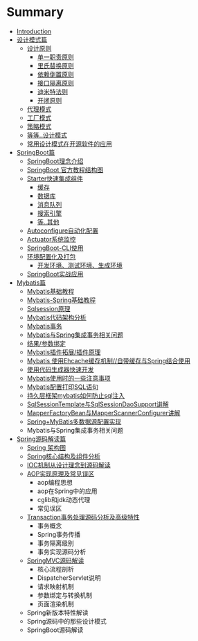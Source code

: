 # Summary

* [Introduction](README.md)
* [设计模式篇](she-ji-mo-shi-pian.md)
  * [设计原则](she-ji-mo-shi-pian/she-ji-yuan-ze.md)
    * [单一职责原则](she-ji-mo-shi-pian/she-ji-yuan-ze/dan-yi-zhi-ze-yuan-ze.md)
    * [里氏替换原则](she-ji-mo-shi-pian/she-ji-yuan-ze/li-shi-ti-huan-yuan-ze.md)
    * [依赖倒置原则](she-ji-mo-shi-pian/she-ji-yuan-ze/yi-lai-dao-zhi-yuan-ze.md)
    * [接口隔离原则](she-ji-mo-shi-pian/she-ji-yuan-ze/jie-kou-ge-li-yuan-ze.md)
    * [迪米特法则](she-ji-mo-shi-pian/she-ji-yuan-ze/di-mi-te-fa-yuan-ze.md)
    * [开闭原则](she-ji-mo-shi-pian/she-ji-yuan-ze/kai-bi-yuan-ze.md)
  * [代理模式](she-ji-mo-shi-pian/dai-li-mo-shi.md)
  * [工厂模式](she-ji-mo-shi-pian/gong-chang-mo-shi.md)
  * [策略模式](she-ji-mo-shi-pian/ce-lve-mo-shi.md)
  * [等等..设计模式](she-ji-mo-shi-pian/qi-ta-xian-guan-de-she-ji-mo-shi.md)
  * [常用设计模式在开源软件的应用](she-ji-mo-shi-pian/chang-yong-she-ji-mo-shi-zai-kai-yuan-ruan-jian-de-ying-yong.md)
* [SpringBoot篇](springbootpian.md)
  * [SpringBoot理念介绍](springbootpian/springbootli-nian-jie-shao.md)
  * [SpringBoot 官方教程结构图](springbootpian/springboot-guan-fang-jiao-cheng-jie-gou-tu.md)
  * [Starter快速集成组件](springbootpian/starterkuai-su-ji-cheng-zu-jian.md)
    * [缓存](springbootpian/starterkuai-su-ji-cheng-zu-jian/huan-cun.md)
    * [数据库](springbootpian/starterkuai-su-ji-cheng-zu-jian/shu-ju-ku.md)
    * [消息队列](springbootpian/starterkuai-su-ji-cheng-zu-jian/xiao-xi-dui-lie.md)
    * [搜索引擎](springbootpian/starterkuai-su-ji-cheng-zu-jian/sou-suo-yin-qing.md)
    * [等..其他](springbootpian/starterkuai-su-ji-cheng-zu-jian/7b49-qi-ta.md)
  * [Autoconfigure自动化配置](springbootpian/autoconfigurezi-dong-hua-pei-zhi.md)
  * [Actuator系统监控](springbootpian/actuatorxi-tong-jian-kong.md)
  * [SpringBoot-CLI使用](springbootpian/springboot-clishi-yong.md)
  * [环境配置化及打包](springbootpian/huan-jing-pei-zhi-hua-ji-da-bao.md)
    * [开发环境、测试环境、生成环境](springbootpian/huan-jing-pei-zhi-hua-ji-da-bao/kai-fa-huan-jing-3001-ce-shi-huan-jing-3001-sheng-cheng-huan-jing.md)
  * [SpringBoot实战应用](springbootpian/springbootshi-zhan-ying-yong.md)
* [Mybatis篇](mybatispian.md)
  * [Mybatis基础教程](mybatisji-chu-jiao-cheng.md)
  * [Mybatis-Spring基础教程](mybatis-springji-chu-jiao-cheng.md)
  * [Sqlsession原理](sqlsessionyuan-li.md)
  * [Mybatis代码架构分析](mybatisdai-ma-jia-gou-fen-xi.md)
  * [Mybatis事务](mybatisshi-wu.md)
  * [Mybatis与Spring集成事务相关问题](mybatisyu-spring-ji-cheng-shi-wu-xiang-guan-wen-ti.md)
  * [结果/参数绑定](jie-679c-can-shu-bang-ding.md)
  * [Mybatis插件拓展/插件原理](mybatischa-jian-tuo-zhan.md)
  * [Mybatis 使用Ehcache缓存机制//自带缓存与Spring结合使用](mybatis-shi-yong-ehcache-huan-cun-ji-zhi.md)
  * [使用代码生成器快速开发](shi-yong-dai-ma-sheng-cheng-qi-kuai-su-kai-fa.md)
  * [Mybatis使用时的一些注意事项](mybatisshi-yong-shi-de-yi-xie-zhu-yi-shi-xiang.md)
  * [Mybatis配置打印SQL语句](mybatispei-zhi-da-yin-sql-yu-ju.md)
  * [持久层框架mybatis如何防止sql注入](chi-jiu-ceng-kuang-jia-mybatis-ru-he-fang-zhi-sql-zhu-ru.md)
  * [SqlSessionTemplate与SqlSessionDaoSupport讲解](sqlsessiontemplateyu-sqlsessiondaosupport-jiang-jie.md)
  * [MapperFactoryBean与MapperScannerConfigurer讲解](mapperfactorybeanyu-mapperscannerconfigurer-jiang-jie.md)
  * [Spring+MyBatis多数据源配置实现](spring+mybatisduo-shu-ju-yuan-pei-zhi-shi-xian.md)
  * Mybatis与Spring集成事务相关问题
* [Spring源码解读篇](springyuan-ma-jie-du-pian.md)
  * [Spring 架构图](springyuan-ma-jie-du-pian/spring-jia-gou-tu.md)
  * [Spring核心结构及组件分析](springyuan-ma-jie-du-pian/springhe-xin-jie-gou-ji-zhu-jian-fen-xi.md)
  * [IOC机制从设计理念到源码解读](springyuan-ma-jie-du-pian/iocji-zhi-cong-she-ji-li-nian-dao-yuan-ma-jie-du.md)
  * [AOP实现原理及常见误区](springyuan-ma-jie-du-pian/aopshi-xian-yuan-li-ji-chang-jian-wu-qu.md)
    * aop编程思想
    * aop在Spring中的应用
    * cglib和jdk动态代理
    * 常见误区
  * [Transaction事务处理源码分析及高级特性](springyuan-ma-jie-du-pian/transactionshi-wu-chu-li-yuan-ma-fen-xi-ji-gao-ji-te-xing.md)
    * 事务概念
    * Spring事务传播
    * 事务隔离级别
    * 事务实现源码分析
  * [SpringMVC源码解读](springyuan-ma-jie-du-pian/springmvcyuan-ma-jie-du.md)
    * 核心流程剖析
    * DispatcherServlet说明
    * 请求映射机制
    * 参数绑定与转换机制
    * 页面渲染机制
  * Spring新版本特性解读
  * Spring源码中的那些设计模式
  * SpringBoot源码解读

